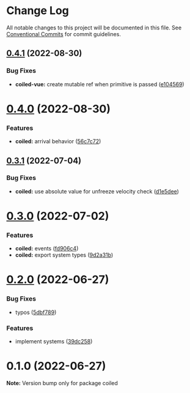 # Change Log

All notable changes to this project will be documented in this file.
See [Conventional Commits](https://conventionalcommits.org) for commit guidelines.

## [0.4.1](https://github.com/tkofh/coiled/compare/coiled@0.4.0...coiled@0.4.1) (2022-08-30)

### Bug Fixes

- **coiled-vue:** create mutable ref when primitive is passed ([e104569](https://github.com/tkofh/coiled/commit/e1045696d272485469985024bed79a4e41fb3052))

# [0.4.0](https://github.com/tkofh/coiled/compare/coiled@0.3.1...coiled@0.4.0) (2022-08-30)

### Features

- **coiled:** arrival behavior ([56c7c72](https://github.com/tkofh/coiled/commit/56c7c72ceb469eb29ef8294e4ada521316a0cbd2))

## [0.3.1](https://github.com/tkofh/coiled/compare/coiled@0.3.0...coiled@0.3.1) (2022-07-04)

### Bug Fixes

- **coiled:** use absolute value for unfreeze velocity check ([d1e5dee](https://github.com/tkofh/coiled/commit/d1e5deed5e5ca865dca27e4dc4d5f16c0631357e))

# [0.3.0](https://github.com/tkofh/coiled/compare/coiled@0.2.0...coiled@0.3.0) (2022-07-02)

### Features

- **coiled:** events ([fd906c4](https://github.com/tkofh/coiled/commit/fd906c40e91585c784445d3a2777ea17d1315f40))
- **coiled:** export system types ([9d2a31b](https://github.com/tkofh/coiled/commit/9d2a31b3f371f1432af7d862302f859d713c5f2e))

# [0.2.0](https://github.com/tkofh/coiled/compare/coiled@0.1.0...coiled@0.2.0) (2022-06-27)

### Bug Fixes

- typos ([5dbf789](https://github.com/tkofh/coiled/commit/5dbf7899e34d40fb2a3e6dd722382bf630f162ee))

### Features

- implement systems ([39dc258](https://github.com/tkofh/coiled/commit/39dc25855d8d566f62b560ff225dfb957f4d3cb1))

# 0.1.0 (2022-06-27)

**Note:** Version bump only for package coiled
